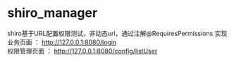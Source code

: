 # shiro_manager
shiro基于URL配置权限测试，非动态url，通过注解@RequiresPermissions 实现  
业务页面  ： http://127.0.0.1:8080/login  
权限管理页面 ： http://127.0.0.1:8080/config/listUser
